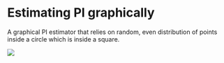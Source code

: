 # Estimating PI graphically

A graphical PI estimator that relies on random, even distribution of points inside a circle which is inside a square.

![](http://puu.sh/oxJ4v/d9908fa61a.png)
